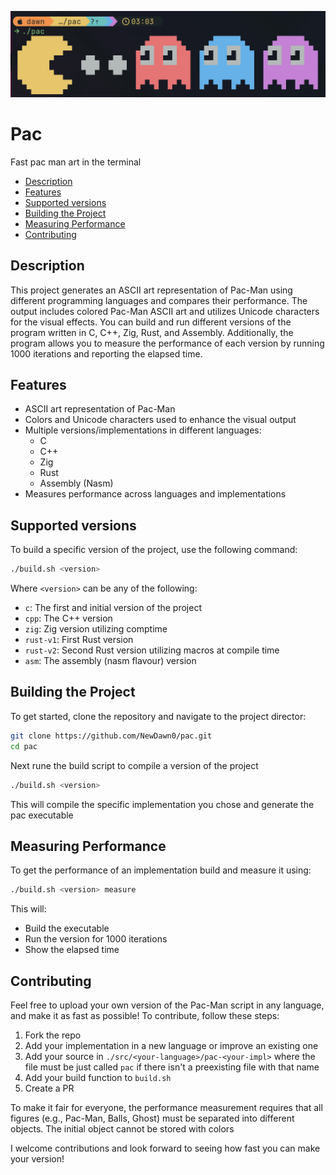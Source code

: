 ![pac](./.github/pac.png)

# Pac

Fast pac man art in the terminal

<!-- vim-markdown-toc GFM -->

* [Description](#description)
* [Features](#features)
* [Supported versions](#supported-versions)
* [Building the Project](#building-the-project)
* [Measuring Performance](#measuring-performance)
* [Contributing](#contributing)

<!-- vim-markdown-toc -->

## Description

This project generates an ASCII art representation of Pac-Man using different programming languages and compares their performance. The output includes colored Pac-Man ASCII art and utilizes Unicode characters for the visual effects. You can build and run different versions of the program written in C, C++, Zig, Rust, and Assembly. Additionally, the program allows you to measure the performance of each version by running 1000 iterations and reporting the elapsed time.

## Features

- ASCII art representation of Pac-Man
- Colors and Unicode characters used to enhance the visual output
- Multiple versions/implementations in different languages:
  - C
  - C++
  - Zig
  - Rust
  - Assembly (Nasm)
- Measures performance across languages and implementations

## Supported versions

To build a specific version of the project, use the following command:

```bash
./build.sh <version>
```

Where `<version>` can be any of the following:

- `c`: The first and initial version of the project
- `cpp`: The C++ version
- `zig`: Zig version utilizing comptime
- `rust-v1`: First Rust version
- `rust-v2`: Second Rust version utilizing macros at compile time
- `asm`: The assembly (nasm flavour) version

## Building the Project

To get started, clone the repository and navigate to the project director:

```bash
git clone https://github.com/NewDawn0/pac.git
cd pac
```

Next rune the build script to compile a version of the project

```bash
./build.sh <version>
```

This will compile the specific implementation you chose and generate the pac executable

## Measuring Performance

To get the performance of an implementation build and measure it using:

```bash
./build.sh <version> measure
```

This will:

- Build the executable
- Run the version for 1000 iterations
- Show the elapsed time

## Contributing

Feel free to upload your own version of the Pac-Man script in any language, and make it as fast as possible! To contribute, follow these steps:

1. Fork the repo
2. Add your implementation in a new language or improve an existing one
3. Add your source in `./src/<your-language>/pac-<your-impl>` where the file must be just called `pac` if there isn't a preexisting file with that name
4. Add your build function to `build.sh`
5. Create a PR

To make it fair for everyone, the performance measurement requires that all figures (e.g., Pac-Man, Balls, Ghost) must be separated into different objects. The initial object cannot be stored with colors

I welcome contributions and look forward to seeing how fast you can make your version!
